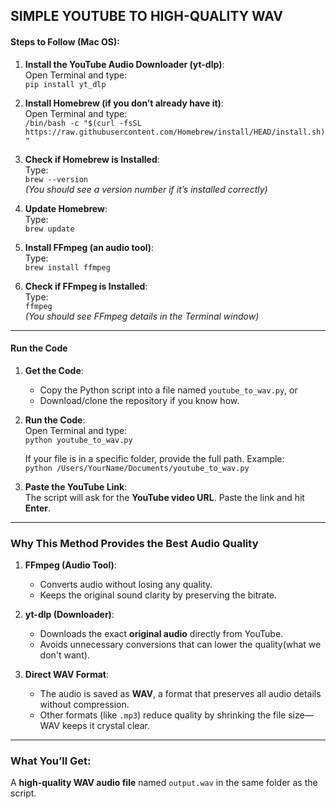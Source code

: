 ## SIMPLE YOUTUBE TO HIGH-QUALITY WAV

#### Steps to Follow (Mac OS):

1. **Install the YouTube Audio Downloader (yt-dlp)**:  
   Open Terminal and type:  
   `pip install yt_dlp`

2. **Install Homebrew (if you don’t already have it)**:  
   Open Terminal and type:  
   `/bin/bash -c "$(curl -fsSL https://raw.githubusercontent.com/Homebrew/install/HEAD/install.sh)"`

3. **Check if Homebrew is Installed**:  
   Type:  
   `brew --version`  
   *(You should see a version number if it’s installed correctly)*  

4. **Update Homebrew**:  
   Type:  
   `brew update`

5. **Install FFmpeg (an audio tool)**:  
   Type:  
   `brew install ffmpeg`

6. **Check if FFmpeg is Installed**:  
   Type:  
   `ffmpeg`  
   *(You should see FFmpeg details in the Terminal window)*

---

#### Run the Code

1. **Get the Code**:  
   - Copy the Python script into a file named `youtube_to_wav.py`, or  
   - Download/clone the repository if you know how.

2. **Run the Code**:  
   Open Terminal and type:  
   `python youtube_to_wav.py`  

   If your file is in a specific folder, provide the full path. Example:  
   `python /Users/YourName/Documents/youtube_to_wav.py`

3. **Paste the YouTube Link**:  
   The script will ask for the **YouTube video URL**. Paste the link and hit **Enter**.

---

### Why This Method Provides the Best Audio Quality

1. **FFmpeg (Audio Tool)**:  
   - Converts audio without losing any quality.  
   - Keeps the original sound clarity by preserving the bitrate.

2. **yt-dlp (Downloader)**:  
   - Downloads the exact **original audio** directly from YouTube.  
   - Avoids unnecessary conversions that can lower the quality(what we don't want).

3. **Direct WAV Format**:  
   - The audio is saved as **WAV**, a format that preserves all audio details without compression.  
   - Other formats (like `.mp3`) reduce quality by shrinking the file size—WAV keeps it crystal clear.

---

### What You’ll Get:
A **high-quality WAV audio file** named `output.wav` in the same folder as the script.

